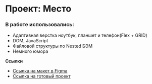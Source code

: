 # Проект: Место

### В работе использовались:

* Адаптивная верстка ноутбук, планшет и телефон(Flex + GRID)
* DOM, JavaScript
* Файловой структуры по Nested БЭМ
* Немного юмора

**Ссылки**

* [Ссылка на макет в Figma](https://www.figma.com/file/2cn9N9jSkmxD84oJik7xL7/JavaScript.-Sprint-4?node-id=0%3A1)
* [Ссылка на готовый проект](https://fiersekaz.github.io/mesto)